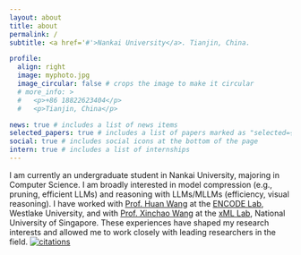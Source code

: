 ```yaml
---
layout: about
title: about
permalink: /
subtitle: <a href='#'>Nankai University</a>. Tianjin, China.

profile:
  align: right
  image: myphoto.jpg
  image_circular: false # crops the image to make it circular
  # more_info: >
  #   <p>+86 18822623404</p>
  #   <p>Tianjin, China</p>

news: true # includes a list of news items
selected_papers: true # includes a list of papers marked as "selected={true}"
social: true # includes social icons at the bottom of the page
intern: true # includes a list of internships
---
```


I am currently an undergraduate student in Nankai University, majoring in Computer Science. I am broadly interested in model compression (e.g., pruning, efficient LLMs) and reasoning with LLMs/MLLMs (efficiency, visual reasoning). I have worked with [Prof. Huan Wang](https://huanwang.tech/) at the [ENCODE Lab](https://encode-lab-ai.github.io/), Westlake University, and with [Prof. Xinchao Wang](https://sites.google.com/site/sitexinchaowang/) at the [xML Lab](https://sites.google.com/view/xml-nus), National University of Singapore. These experiences have shaped my research interests and allowed me to work closely with leading researchers in the field. [![citations](https://img.shields.io/badge/scholar-18-4285F4?logo=googlescholar&label=citations&labelColor=beige)](https://scholar.google.com/citations?user=v8z7VvwAAAAJ&hl=en)

